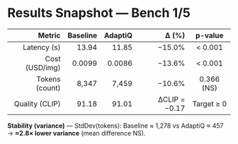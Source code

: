 # Results Snapshot — Bench 1/5

| Metric | Baseline | AdaptiQ | Δ (%) | p-value |
|-------:|---------:|--------:|-----:|:-------:|
| Latency (s) | 13.94 | 11.85 | −15.0% | < 0.001 |
| Cost (USD/img) | 0.0099 | 0.0086 | −13.6% | < 0.001 |
| Tokens (count) | 8,347 | 7,459 | −10.6% | 0.366 (NS) |
| Quality (CLIP) | 91.18 | 91.01 | ΔCLIP = −0.17 | Target ≥ 0 |

**Stability (variance)** — StdDev(tokens): Baseline ≈ 1,278 vs AdaptiQ ≈ 457 → **≈2.8× lower variance** (mean difference NS).
